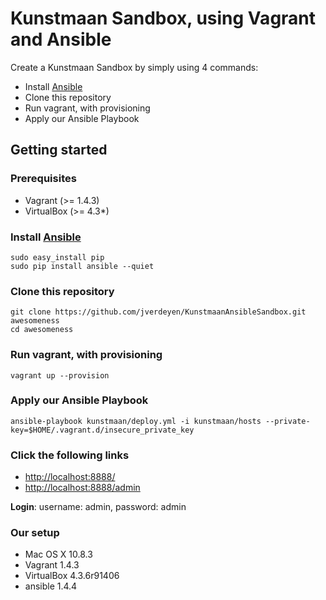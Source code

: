 Kunstmaan Sandbox, using Vagrant and Ansible
=============================

Create a Kunstmaan Sandbox by simply using 4 commands:

* Install [Ansible](http://docs.ansible.com)
* Clone this repository
* Run vagrant, with provisioning
* Apply our Ansible Playbook

## Getting started

### Prerequisites
* Vagrant (>= 1.4.3)
* VirtualBox (>= 4.3*)

### Install [Ansible](http://docs.ansible.com)

```
sudo easy_install pip
sudo pip install ansible --quiet
```

### Clone this repository
```
git clone https://github.com/jverdeyen/KunstmaanAnsibleSandbox.git awesomeness
cd awesomeness
```
### Run vagrant, with provisioning
```
vagrant up --provision
```

### Apply our Ansible Playbook
```
ansible-playbook kunstmaan/deploy.yml -i kunstmaan/hosts --private-key=$HOME/.vagrant.d/insecure_private_key
```

### Click the following links

* [http://localhost:8888/](http://localhost:8888/app_dev.php)
* [http://localhost:8888/admin](http://localhost:8888/admin/app_dev.php)

__Login__: username: admin, password: admin

### Our setup

* Mac OS X 10.8.3
* Vagrant 1.4.3
* VirtualBox 4.3.6r91406
* ansible 1.4.4
